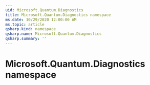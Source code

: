 ```yaml
---
uid: Microsoft.Quantum.Diagnostics
title: Microsoft.Quantum.Diagnostics namespace
ms.date: 10/29/2020 12:00:00 AM
ms.topic: article
qsharp.kind: namespace
qsharp.name: Microsoft.Quantum.Diagnostics
qsharp.summary: ''
---
```


# Microsoft.Quantum.Diagnostics namespace



